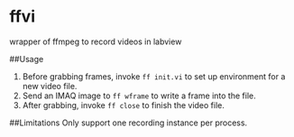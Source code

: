 # ffvi
wrapper of ffmpeg to record videos in labview

##Usage
1. Before grabbing frames, invoke `ff init.vi` to set up environment for a new video file.
2. Send an IMAQ image to `ff wframe` to write a frame into the file.
3. After grabbing, invoke `ff close` to finish the video file.

##Limitations
Only support one recording instance per process.
